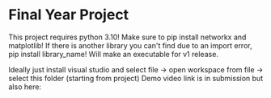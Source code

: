# Final Year Project

This project requires python 3.10!
Make sure to pip install networkx and matplotlib! If there is another library you can't find due to an import error, pip install library_name!
Will make an executable for v1 release.

Ideally just install visual studio and select file -> open workspace from file -> select this folder (starting from project)
Demo video link is in submission but also here: 